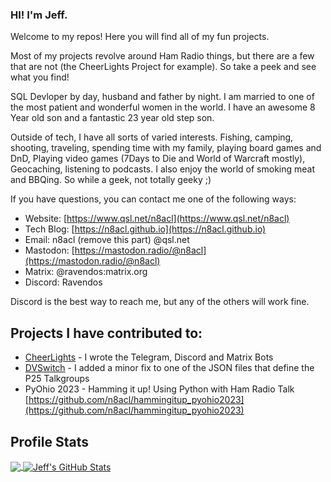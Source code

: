 ### HI! I'm Jeff.

Welcome to my repos! Here you will find all of my fun projects. 

Most of my projects revolve around Ham Radio things, but there are a few that are not (the CheerLights Project for example). So take a peek and see what you find!

SQL Devloper by day, husband and father by night. I am married to one of the most patient and wonderful women in the world. I have an awesome 8 Year old son and a fantastic 23 year old step son.

Outside of tech, I have all sorts of varied interests. Fishing, camping, shooting, traveling, spending time with my family, playing board games and DnD, Playing video games (7Days to Die and World of Warcraft mostly), Geocaching, listening to podcasts. I also enjoy the world of smoking meat and BBQing. So while a geek, not totally geeky ;)

If you have questions, you can contact me one of the following ways:

* Website: [https://www.qsl.net/n8acl](https://www.qsl.net/n8acl)
* Tech Blog: [https://n8acl.github.io](https://n8acl.github.io)
* Email: n8acl (remove this part) @qsl.net
* Mastodon: [https://mastodon.radio/@n8acl](https://mastodon.radio/@n8acl)
* Matrix: @ravendos:matrix.org
* Discord: Ravendos

Discord is the best way to reach me, but any of the others will work fine.

## Projects I have contributed to:

* [CheerLights](https://github.com/cheerlights) - I wrote the Telegram, Discord and Matrix Bots
* [DVSwitch](https://github.com/DVSwitch) - I added a minor fix to one of the JSON files that define the P25 Talkgroups
* PyOhio 2023 - Hamming it up! Using Python with Ham Radio Talk [https://github.com/n8acl/hammingitup_pyohio2023](https://github.com/n8acl/hammingitup_pyohio2023)

## Profile Stats

<a href="https://github.com/n8acl">
  <img align="center" src="https://github-readme-stats.vercel.app/api/top-langs/?username=n8acl&title_color=ffffff&text_color=c9cacc&icon_color=2bbc8a&bg_color=1d1f21&langs_count=3" />
</a>
<a href="https://github.com/n8acl">
  <img align="center" src="https://github-readme-stats.vercel.app/api?username=n8acl&show_icons=true&line_height=27&count_private=true&title_color=ffffff&text_color=c9cacc&icon_color=2bbc8a&bg_color=1d1f21" alt="Jeff's GitHub Stats" />
</a>

